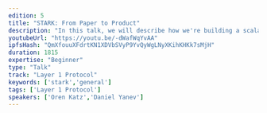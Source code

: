 ```yaml
---
edition: 5
title: "STARK: From Paper to Product"
description: "In this talk, we will describe how we're building a scalability engine for self-custodial trading and payments. We will also describe how to build a STARK-based product over Ethereum, and our contributions to the Ethereum ecosystem (EIP-2028, STARK-friendly hash functions, etc.)"
youtubeUrl: "https://youtu.be/-dWafWqYvAA"
ipfsHash: "QmXfouuXFdrtKN1XDVbSVyP9YvQyWgLNyXKihKHKk7sMjH"
duration: 1815
expertise: "Beginner"
type: "Talk"
track: "Layer 1 Protocol"
keywords: ['stark','general']
tags: ['Layer 1 Protocol']
speakers: ['Oren Katz','Daniel Yanev']
---
```


